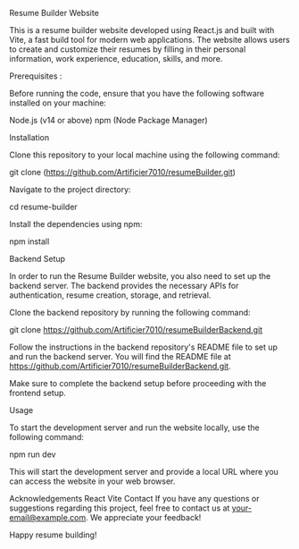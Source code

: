 Resume Builder Website

This is a resume builder website developed using React.js and built with Vite, a fast build tool for modern web applications. The website allows users to create and customize their resumes by filling in their personal information, work experience, education, skills, and more.

Prerequisites :

Before running the code, ensure that you have the following software installed on your machine:

Node.js (v14 or above)
npm (Node Package Manager)


Installation


Clone this repository to your local machine using the following command:


git clone (https://github.com/Artificier7010/resumeBuilder.git)



Navigate to the project directory:

cd resume-builder


Install the dependencies using npm:

npm install

Backend Setup

In order to run the Resume Builder website, you also need to set up the backend server. The backend provides the necessary APIs for authentication, resume creation, storage, and retrieval.

Clone the backend repository by running the following command:

git clone https://github.com/Artificier7010/resumeBuilderBackend.git

Follow the instructions in the backend repository's README file to set up and run the backend server. You will find the README file at https://github.com/Artificier7010/resumeBuilderBackend.git.

Make sure to complete the backend setup before proceeding with the frontend setup.

Usage

To start the development server and run the website locally, use the following command:

npm run dev

This will start the development server and provide a local URL  where you can access the website in your web browser.






Acknowledgements
React
Vite
Contact
If you have any questions or suggestions regarding this project, feel free to contact us at your-email@example.com. We appreciate your feedback!

Happy resume building!
